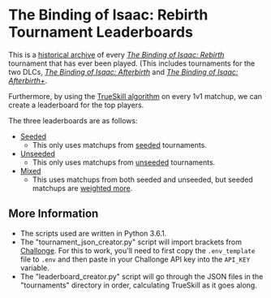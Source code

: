 # The Binding of Isaac: Rebirth Tournament Leaderboards

This is a [historical archive](https://github.com/Krakenos/BoIR-trueskill/tree/master/tournaments) of every *[The Binding of Isaac: Rebirth](http://store.steampowered.com/app/250900/The_Binding_of_Isaac_Rebirth/)* tournament that has ever been played. (This includes tournaments for the two DLCs, *[The Binding of Isaac: Afterbirth](https://store.steampowered.com/app/401920/The_Binding_of_Isaac_Afterbirth/)* and *[The Binding of Isaac: Afterbirth+](https://store.steampowered.com/app/570660/The_Binding_of_Isaac_Afterbirth/)*.

Furthermore, by using the [TrueSkill algorithm](https://www.microsoft.com/en-us/research/wp-content/uploads/2007/01/NIPS2006_0688.pdf) on every 1v1 matchup, we can create a leaderboard for the top players.

The three leaderboards are as follows:

* [Seeded](https://github.com/Krakenos/BoIR-trueskill/blob/master/leaderboards/seeded_leaderboard.json)
  * This only uses matchups from [seeded](https://github.com/Zamiell/isaac-racing-client/blob/master/mod/CHANGES-RACES.md#seeded) tournaments.
* [Unseeded](https://github.com/Krakenos/BoIR-trueskill/blob/master/leaderboards/unseeded_leaderboard.json)
  * This only uses matchups from [unseeded](https://github.com/Zamiell/isaac-racing-client/blob/master/mod/CHANGES-RACES.md#unseeded) tournaments.
* [Mixed](https://github.com/Krakenos/BoIR-trueskill/blob/master/leaderboards/mixed_leaderboard.json)
  * This uses matchups from both seeded and unseeded, but seeded matchups are [weighted more](https://github.com/Krakenos/BoIR-trueskill/blob/master/leaderboard_creator.py#L10).

## More Information

* The scripts used are written in Python 3.6.1.
* The "tournament_json_creator.py" script will import brackets from [Challonge](http://challonge.com/). For this to work, you'll need to first copy the `.env_template` file to `.env` and then paste in your Challonge API key into the `API_KEY` variable.
* The "leaderboard_creator.py" script will go through the JSON files in the "tournaments" directory in order, calculating TrueSkill as it goes along.
